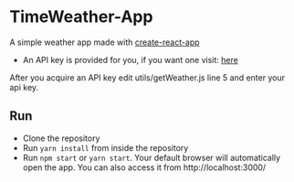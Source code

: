 # TimeWeather-App

A simple weather app made with [create-react-app](https://github.com/facebook/create-react-app)

- An API key is provided for you, if you want one visit: [here](https://openweathermap.org/api)

After you acquire an API key edit utils/getWeather.js line 5 and enter your api key.

## Run

- Clone the repository
- Run `yarn install` from inside the repository
- Run `npm start` or `yarn start`. Your default browser will automatically open the app. You can also access it from http://localhost:3000/
